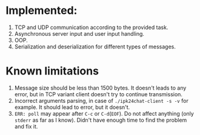 # **Implemented:**
1. TCP and UDP communication according to the provided task.
2. Asynchronous server input and user input handling.
3. OOP.
4. Serialization and deserialization for different types of messages.

# **Known limitations**
1. Message size should be less than 1500 bytes. It doesn't leads to any error, but in TCP variant client doesn't try to continue transmission.
2. Incorrect arguments parsing, in case of `./ipk24chat-client -s -v` for example. It should lead to error, but it doesn't.
3. `ERR: poll` may appear after `C-c` or `C-d`(`EOF`). Do not affect anything (only `stderr` as far as I know). Didn't have enough time to find the problem and fix it. 